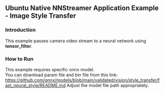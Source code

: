 ## Ubuntu Native NNStreamer Application Example - Image Style Transfer
### Introduction
This example passes camera video stream to a neural network using **tensor_filter**. 

### How to Run
This example requires specific onnx model.  
You can download param file and bin file from this link: https://github.com/onnx/models/blob/main/validated/vision/style_transfer/fast_neural_style/README.md
Adjust the model file path appropriately.
